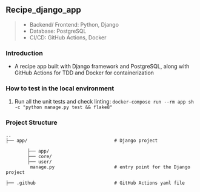 ## Recipe_django_app
> * Backend/ Frontend: Python, Django
> * Database: PostgreSQL
> * CI/CD: GitHub Actions, Docker

### Introduction
* A recipe app built with Django framework and PostgreSQL, along with GitHub Actions for TDD and Docker for containerization

### How to test in the local environment
1. Run all the unit tests and check linting: `docker-compose run --rm app sh -c "python manage.py test && flake8"`

### Project Structure

```
..
├── app/                                # Django project

        ├── app/
        ├── core/
        ├── user/
         manage.py                      # entry point for the Django project

├── .github                             # GitHub Actions yaml file
```

